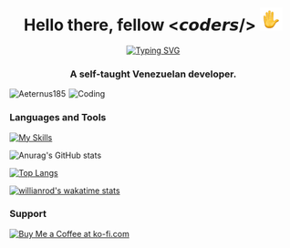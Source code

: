 <h1 align="center">Hello there, fellow <𝙘𝙤𝙙𝙚𝙧𝙨/> <img src="https://raw.githubusercontent.com/Aeternus185/Aeternus185/main/assets/wave-animated.gif" width="40px"> </h1>
<p align="center">
<a href="https://git.io/typing-svg"><img src="https://readme-typing-svg.herokuapp.com?font=Roboto&size=24&duration=2500&pause=1000&color=EAF4FF&center=true&vCenter=true&width=215&height=25&lines=I'm+Andry+Orellana" alt="Typing SVG" /></a>
</p>
<h3 align="center">A self-taught Venezuelan developer.</h3>
<img align="right" alt="Coding" width="400" src="https://raw.githubusercontent.com/Aeternus185/Aeternus185/main/assets/developer.png">

<p align="left"> <img src="https://komarev.com/ghpvc/?username=Aeternus185&label=Profile%20views&color=0e75b6&style=flat" alt="Aeternus185" /> </p>

<h3>Languages and Tools</h3>

[![My Skills](https://skillicons.dev/icons?i=html,css,js,figma,vscode, )](https://skillicons.dev)

![Anurag's GitHub stats](https://github-readme-stats.vercel.app/api?username=Aeternus185&show_icons=true&theme=github_dark)

[![Top Langs](https://github-readme-stats.vercel.app/api/top-langs/?username=anuraghazra&layout=compact&theme=github_dark)](https://github.com/anuraghazra/github-readme-stats)

[![willianrod's wakatime stats](https://github-readme-stats.vercel.app/api/wakatime?username=Aeternus185&layout=compact&theme=github_dark)](https://github.com/anuraghazra/github-readme-stats)

<h3>Support</h3>
<a href='https://ko-fi.com/Z8Z8E00CM' target='_blank'><img height='36' style='border:0px;height:36px;' src='https://cdn.ko-fi.com/cdn/kofi1.png?v=3' border='0' alt='Buy Me a Coffee at ko-fi.com' /></a>
